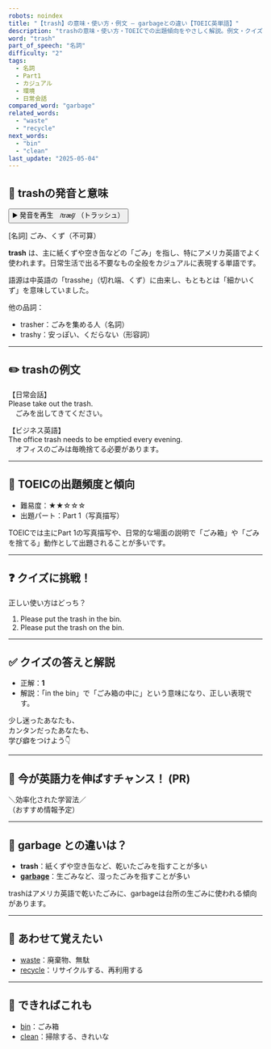 ```yaml
---
robots: noindex
title: "【trash】の意味・使い方・例文 ― garbageとの違い【TOEIC英単語】"
description: "trashの意味・使い方・TOEICでの出題傾向をやさしく解説。例文・クイズ付きでgarbageとの違いもわかりやすく学べます。"
word: "trash"
part_of_speech: "名詞"
difficulty: "2"
tags:
  - 名詞
  - Part1
  - カジュアル
  - 環境
  - 日常会話
compared_word: "garbage"
related_words:
  - "waste"
  - "recycle"
next_words:
  - "bin"
  - "clean"
last_update: "2025-05-04"
---
```


## 🔰 trashの発音と意味

<button class="play-audio" onclick="playTTS('trash')">
  <span class="play-audio-main">
    ▶️ 発音を再生　/træʃ/
  </span>
  <span class="play-audio-sub">
    （トラッシュ）
  </span>
</button>

[名詞] ごみ、くず（不可算）

**trash** は、主に紙くずや空き缶などの「ごみ」を指し、特にアメリカ英語でよく使われます。日常生活で出る不要なもの全般をカジュアルに表現する単語です。

語源は中英語の「trasshe」（切れ端、くず）に由来し、もともとは「細かいくず」を意味していました。

他の品詞：  
- trasher：ごみを集める人（名詞）
- trashy：安っぽい、くだらない（形容詞）

---

## ✏️ trashの例文

【日常会話】  
Please take out the trash.  
　ごみを出してきてください。

【ビジネス英語】  
The office trash needs to be emptied every evening.  
　オフィスのごみは毎晩捨てる必要があります。

---

## 🎯 TOEICの出題頻度と傾向

- 難易度：★★☆☆☆
- 出題パート：Part 1（写真描写）

TOEICでは主にPart 1の写真描写や、日常的な場面の説明で「ごみ箱」や「ごみを捨てる」動作として出題されることが多いです。

---

## ❓ クイズに挑戦！

正しい使い方はどっち？

1. Please put the trash in the bin.  
2. Please put the trash on the bin.

---

## ✅ クイズの答えと解説

- 正解：**1**
- 解説：「in the bin」で「ごみ箱の中に」という意味になり、正しい表現です。

少し迷ったあなたも、  
カンタンだったあなたも、  
学び癖をつけよう👇️

---

## 🚀 今が英語力を伸ばすチャンス！ (PR)

<div class="info-center">
＼効率化された学習法／<br>  
（おすすめ情報予定）
</div>

---

## 🤔  garbage との違いは？

- **trash**：紙くずや空き缶など、乾いたごみを指すことが多い
- **[garbage](/word/garbage/)**：生ごみなど、湿ったごみを指すことが多い

trashはアメリカ英語で乾いたごみに、garbageは台所の生ごみに使われる傾向があります。

---

## 🧩 あわせて覚えたい

- [waste](/word/waste/)：廃棄物、無駄
- [recycle](/word/recycle/)：リサイクルする、再利用する

---

## 📖 できればこれも

- [bin](/word/bin/)：ごみ箱
- [clean](/word/clean/)：掃除する、きれいな

<!-- cvid: aid28_bid40 -->
